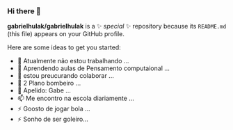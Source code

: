 ### Hi there 👋

**gabrielhulak/gabrielhulak** is a ✨ _special_ ✨ repository because its `README.md` (this file) appears on your GitHub profile.

Here are some ideas to get you started:

- 🔭 Atualmente não estou trabalhando ...
- 🌱 Aprendendo aulas de Pensamento computaional ...
- 👯 estou preucurando colaborar ...
- 🤔 2 Plano bombeiro ...
- 💬 Apelido: Gabe ...
- 📫 Me encontro na escola diariamente ...
- ⚡ Goosto de jogar bola ...
- ⚡ Sonho de ser goleiro...
